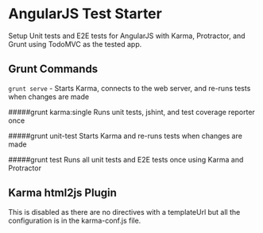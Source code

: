 AngularJS Test Starter
====================

Setup Unit tests and E2E tests for AngularJS with Karma, Protractor, and Grunt using TodoMVC as the tested app.

Grunt Commands
---
```grunt serve``` - Starts Karma, connects to the web server, and re-runs tests when changes are made

#####grunt karma:single
Runs unit tests, jshint, and test coverage reporter once

#####grunt unit-test
Starts Karma and re-runs tests when changes are made

#####grunt test
Runs all unit tests and E2E tests once using Karma and Protractor

Karma html2js Plugin
---
This is disabled as there are no directives with a templateUrl but all the configuration is in the karma-conf.js file.
